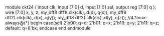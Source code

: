 module ckt24 ( 
    input clk, 
    input [7:0] d, 
    input [1:0] sel, 
    output reg [7:0] q 
);
wire [7:0] x, y, z;
my_dff8 dff1(.clk(clk),.d(d),.q(x));
my_dff8 dff2(.clk(clk),.d(x),.q(y));
my_dff8 dff3(.clk(clk),.d(y),.q(z));
//4:1mux:
always@(*) begin
case(sel)
2'b00: q=d;
2'b01: q=x;
2'b10: q=y;
2'b11: q=z;
default: q=8'bx;
endcase
end
endmodule